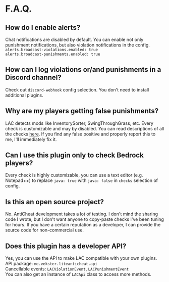 # F.A.Q.

## How do I enable alerts?
Chat notifications are disabled by default. You can enable not only punishment notifications, but also violation notifications in the config.<br>
`alerts.broadcast-violations.enabled: true`<br>
`alerts.broadcast-punishments.enabled: true`

## How can I log violations or/and punishments in a Discord channel?
Check out `discord-webhook` config selection. You don't need to install additional plugins.

## Why are my players getting false punishments?
LAC detects mods like InventorySorter, SwingThroughGrass, etc. Every check is customizable and may by disabled. You can read descriptions of all the checks [here](CHECKS.md). If you find any false positive and properly report this to me, I'll immediately fix it.

## Can I use this plugin only to check Bedrock players?
Every check is highly customizable, you can use a text editor (e.g. Notepad++) to replace `java: true` with `java: false` in `checks` selection of config.

## Is this an open source project?
No. AntiCheat development takes a lot of testing. I don't mind the sharing code I wrote, but I don't want anyone to copy-paste checks I've been tuning for hours. If you have a certain reputation as a developer, I can provide the source code for non-commercial use.

## Does this plugin has a developer API?
Yes, you can use the API to make LAC compatible with your own plugins.<br>
API package: `me.vekster.liteanticheat.api`<br>
Cancellable events: `LACViolationEvent`, `LACPunishmentEvent`<br>
You can also get an instance of `LACApi` class to access more methods.
